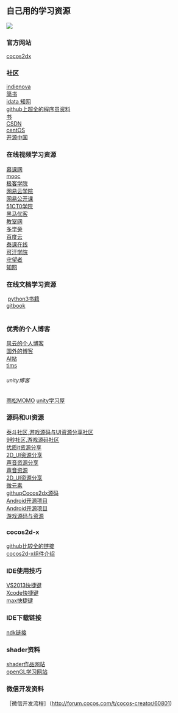 ## 自己用的学习资源
 ![](https://pixabay.com/static/uploads/photo/2014/12/15/17/17/sailing-boat-569336_640.jpg)</br>
 ### 官方网站
 [cocos2dx](http://www.cocos2d-x.org/)</br>
 ### 社区
 [indienova](https://www.indienova.com)<br>
 [简书](http://www.jianshu.com)</br>
 [idata 知网](https://user.cn-ki.net/usercenter/)</br>
 [github上超全的程序员资料](https://github.com/vhf/free-programming-books/blob/master/free-programming-books-zh.md)</br>
 [书](https://github.com/search?utf8=%E2%9C%93&q=books&type=Repositories&ref=searchresults)</br>
 [CSDN](http://edu.csdn.net/)</br>
 [centOS](http://www.centoscn.com/CentosSoft/iso/2017/1119/9264.html)</br>
 [开源中国](http://www.oschina.net/project/lang/25/python)</br>
 ### 在线视频学习资源
 [慕课网](http://www.imooc.com/course/list)</br>
 [mooc](https://www.icourse163.org)</br>
 [极客学院](http://www.jikexueyuan.com)</br>
 [网易云学院](http://study.163.com)</br>
 [网易公开课](http://open.163.com)</br>
 [51CT0学院](http://edu.51cto.com)</br>
 [黑马优客](http://www.hmuk.cn/Path/course/id/3648.html)</br>
 [教室网](http://www.jiao4.com/cocos2d/3/5513.html)</br>
 [多学旁](http://www.dxpang.com/yxkf/Cocos2d/103.html)</br>
 [百度云](http://www.bdsola.com/)</br>
 [泰课在线](http://www.taikr.com/)</br>
 [可汗学院](https://www.khanacademy.or)</br>
 [守望者](http://www.watchmen.cn/video/algorithm/)</br>
 [知网](http://www.cnki.net/)</br>
 ### 在线文档学习资源
 [python3书籍](http://python3-cookbook.readthedocs.io/zh_CN/latest/)</br>
 [gitbook](https://legacy.gitbook.com/@wohugb)</br>
  
 ### 优秀的个人博客
 [风云的个人博客](https://blog.codingnow.com/)</br>
 [国外的博客](http://www.redblobgames.com/)</br>
 [AI站](http://aisharing.blogcn.com/)</br>
 [tims](http://wuzhiwei.net/lua_performance/)
 ###### unity博客
 [雨松MOMO](http://www.xuanyusong.com/)
 [unity学习屋](http://www.unity3d.top/unity_web/linkList.php)
 ### 源码和UI资源</br>
 [泰斗社区,游戏源码与UI资源分享社区](http://www.taidous.com)</br>
 [ 9秒社区,游戏源码社区](http://www.9miao.com)</br>
 [优质it资源分享](http://www.itziyuan.top/youxi_325)</br>
 [2D_UI资源分享](http://opengameart.org/)</br>
 [声音资源分享](http://www.freesound.org/)</br>
 [声音资源](http://www.aigei.com/sound/class/block_1/)</br>
 [2D_UI资源分享](http://usui.moo.jp/rpg_tukuru.html)</br>
 [微元素](http://www.element3ds.com/)</br>
 [githupCocos2dx源码](https://github.com/ouzhigang/OzgGameRPG)</br>
 [Android开源项目](https://github.com/crazier9527?language=java&tab=stars)</br>
 [Android开源项目](http://www.jianshu.com/p/c199dce0b4b8)</br>
 [游戏源码与资源](http://www.aigei.com/game-code/code/mobile/)</br>
 ### cocos2d-x
 [github比较全的链接](https://github.com/KeepSilenceQP/Cocos2d-xData)</br>
 [cocos2d-x组件介绍](http://cocos2d-x.org/docs/programmers-guide/basic_concepts/)</br>
 ### IDE使用技巧
 [VS2013快捷键](http://www.cnblogs.com/xionglee/articles/5494043.html)</br>
 [Xcode快捷键](http://www.cppblog.com/brucejini/archive/2010/12/24/137367.html)</br>
 [max快捷键](http://www.jianshu.com/p/de5ddb80f074)</br>
 ### IDE下载链接
 [ndk链接](http://www.androiddevtools.cn/)</br>
 ### shader资料
 [shader作品网站](https://www.shadertoy.com/view/Md3XRM)</br>
 [openGL学习网站](https://learnopengl-cn.github.io/01%20Getting%20started/01%20OpenGL/)</br>
 ### 微信开发资料
 ［微信开发流程］（http://forum.cocos.com/t/cocos-creator/60801)</br>
